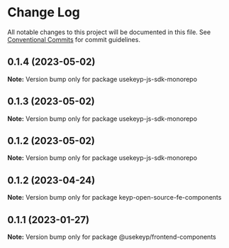 # Change Log

All notable changes to this project will be documented in this file.
See [Conventional Commits](https://conventionalcommits.org) for commit guidelines.

## 0.1.4 (2023-05-02)

**Note:** Version bump only for package usekeyp-js-sdk-monorepo





## 0.1.3 (2023-05-02)

**Note:** Version bump only for package usekeyp-js-sdk-monorepo





## 0.1.2 (2023-05-02)

**Note:** Version bump only for package usekeyp-js-sdk-monorepo





## 0.1.2 (2023-04-24)

**Note:** Version bump only for package keyp-open-source-fe-components





## 0.1.1 (2023-01-27)

**Note:** Version bump only for package @usekeyp/frontend-components
